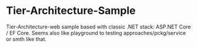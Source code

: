 # Tier-Architecture-Sample
Tier-Architecture-web sample based with classic .NET stack: ASP.NET Core / EF Core.
Seems also like playground to testing approaches/pckg/service or smth like that.
